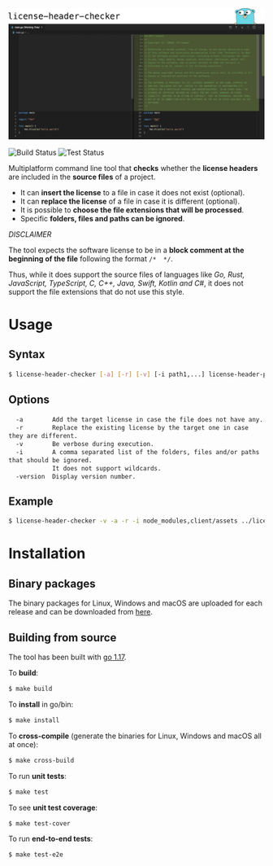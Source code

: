![Header](images/header.png)

![Build Status](https://github.com/lsm-dev/license-header-checker/workflows/Build/badge.svg)   ![Test Status](https://github.com/lsm-dev/license-header-checker/workflows/Test/badge.svg)

Multiplatform command line tool that **checks** whether the **license headers** are included in the **source files** of a project.

- It can **insert the license** to a file in case it does not exist (optional).
- It can **replace the license** of a file in case it is different (optional).
- It is possible to **choose the file extensions that will be processed**.
- Specific **folders, files and paths can be ignored**.

_DISCLAIMER_

The tool expects the software license to be in a **block comment at the beginning of the file** following the format `/*  */`. 

Thus, while it does support the source files of languages like *Go, Rust, JavaScript, TypeScript, C, C++, Java, Swift, Kotlin and C#*, it does not support the file extensions that do not use this style.

# Usage

## Syntax

```bash
$ license-header-checker [-a] [-r] [-v] [-i path1,...] license-header-path src-path extensions...
```

## Options

```
  -a        Add the target license in case the file does not have any.
  -r        Replace the existing license by the target one in case they are different.
  -v        Be verbose during execution.
  -i        A comma separated list of the folders, files and/or paths that should be ignored. 
            It does not support wildcards.
  -version  Display version number.
```

## Example

```bash
$ license-header-checker -v -a -r -i node_modules,client/assets ../license_header.txt . js ts
```

# Installation

## Binary packages

The binary packages for Linux, Windows and macOS are uploaded for each release and can be downloaded from [here](https://github.com/lsm-dev/license-header-checker/releases).

## Building from source
The tool has been built with [go 1.17](https://golang.org/doc/devel/release.html#go1.17).

To **build**:

```bash
$ make build
```

To **install** in go/bin:

```bash
$ make install
```

To **cross-compile** (generate the binaries for Linux, Windows and macOS all at once):

```bash
$ make cross-build
```
To run **unit tests**:

```bash
$ make test
```
To see **unit test coverage**:

```bash
$ make test-cover
```
To run **end-to-end tests**:

```bash
$ make test-e2e
```
